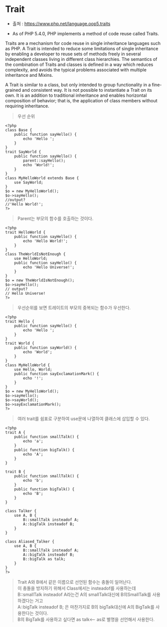 # Trait 

* 출처 : https://www.php.net/language.oop5.traits

* As of PHP 5.4.0, PHP implements a method of code reuse called Traits.

Traits are a mechanism for code reuse in single inheritance languages such as PHP. A Trait is intended to reduce some limitations of single inheritance by enabling a developer to reuse sets of methods freely in several independent classes living in different class hierarchies. The semantics of the combination of Traits and classes is defined in a way which reduces complexity, and avoids the typical problems associated with multiple inheritance and Mixins.

A Trait is similar to a class, but only intended to group functionality in a fine-grained and consistent way. It is not possible to instantiate a Trait on its own. It is an addition to traditional inheritance and enables horizontal composition of behavior; that is, the application of class members without requiring inheritance.

> 우선 순위

```
<?php
class Base {
    public function sayHello() {
        echo 'Hello ';
    }
}
trait SayWorld {
    public function sayHello() {
        parent::sayHello();
        echo 'World!';
    }
}
class MyHelloWorld extends Base {
    use SayWorld;
}
$o = new MyHelloWorld();
$o->sayHello();
//output?
//'Hello World!';
?>
```
> Parent는 부모의 함수를 호출하는 것이다.

```
<?php
trait HelloWorld {
    public function sayHello() {
        echo 'Hello World!';
    }
}
class TheWorldIsNotEnough {
    use HelloWorld;
    public function sayHello() {
        echo 'Hello Universe!';
    }
}
$o = new TheWorldIsNotEnough();
$o->sayHello();
// output?
// Hello Universe!
?>
```
> 우선순위를 보면 트레이트의 부모의 중복되는 함수가 우선한다.

```
<?php
trait Hello {
    public function sayHello() {
        echo 'Hello ';
    }
}
trait World {
    public function sayWorld() {
        echo 'World';
    }
}
class MyHelloWorld {
    use Hello, World;
    public function sayExclamationMark() {
        echo '!';
    }
}
$o = new MyHelloWorld();
$o->sayHello();
$o->sayWorld();
$o->sayExclamationMark();
?>
```
> 여러 trait를 쉼표로 구분하여 use문에 나열하여 클래스에 삽입할 수 있다.

```
<?php
trait A {
    public function smallTalk() {
        echo 'a';
    }
    public function bigTalk() {
        echo 'A';
    }
}

trait B {
    public function smallTalk() {
        echo 'b';
    }
    public function bigTalk() {
        echo 'B';
    }
}

class Talker {
    use A, B {
        B::smallTalk insteadof A;
        A::bigTalk insteadof B;
    }
}

class Aliased_Talker {
    use A, B {
        B::smallTalk insteadof A;
        A::bigTalk insteadof B;
        B::bigTalk as talk;
    }
}
?>
```

> Trait A와 B에서 같은 이름으로 선언된 함수는 충돌이 일어난다.   
> 이 충돌을 방지하기 위해서 Class에서는 insteadof를 사용하는데   
> B::smallTalk insteadof A라는건 A의 smallTalk대신에 B의SmallTalk를 사용하겠다는 거고   
> A::bigTalk insteadof B; 은 마찬가지로 B의 bigTalk대신에 A의 BigTalk를 사용한다는 것이다.   
> B의 BigTalk를 사용하고 싶다면 as talk<-- as로 별명을 선언해서 사용한다.   




